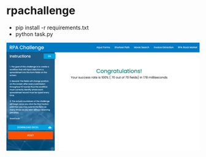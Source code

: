 # rpachallenge

* pip install -r requirements.txt
* python task.py

![Current personal best which is recorded](record_08112020_time178ms.png?raw=true "Current personal best which is recorded")

